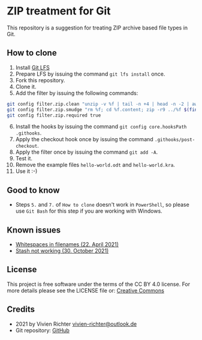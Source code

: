 # ZIP treatment for Git
This repository is a suggestion for treating ZIP archive based file types in Git.

## How to clone
 1. Install [Git LFS](https://git-lfs.github.com)
 2. Prepare LFS by issuing the command `git lfs install` once.
 3. Fork this repository.
 4. Clone it.
 5. Add the filter by issuing the following commands:
 ```bash
 git config filter.zip.clean "unzip -v %f | tail -n +4 | head -n -2 | awk '{ print \$7,\$8 }' | grep -vE /$ | LC_ALL=C sort -sfk 2,2"
 git config filter.zip.smudge "rm %f; cd %f.content; zip -r9 ../%f $(find . -type f)"
 git config filter.zip.required true
 ```
 6. Install the hooks by issuing the command `git config core.hooksPath .githooks`.
 7. Apply the checkout hook once by issuing the command `.githooks/post-checkout`.
 8. Apply the filter once by issuing the command `git add -A`.
 9. Test it.
 10. Remove the example files `hello-world.odt` and `hello-world.kra`.
 11. Use it :-)

## Good to know
 - Steps `5.` and `7.` of `How to clone` doesn't work in `PowerShell`, so please use `Git Bash` for this step if you are working with Windows.

## Known issues
 * [Whitespaces in filenames (22. April 2021)](https://github.com/vivi90/git-zip/issues/1)
 * [Stash not working (30. October 2021)](https://github.com/vivi90/git-zip/issues/4)
 
## License
This project is free software under the terms of the CC BY 4.0 license.
For more details please see the LICENSE file or: [Creative Commons](http://creativecommons.org/licenses/by/4.0)

## Credits
 * 2021 by Vivien Richter <vivien-richter@outlook.de>
 * Git repository: [GitHub](https://github.com/vivi90/git-zip.git)
